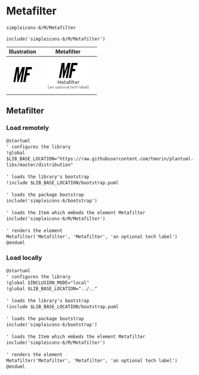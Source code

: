 # Metafilter


```text
simpleicons-6/M/Metafilter
```

```text
include('simpleicons-6/M/Metafilter')
```



| Illustration | Metafilter |
| :---: | :---: |
| ![illustration for Illustration](../../simpleicons-6/M/Metafilter.png) | ![illustration for Metafilter](../../simpleicons-6/M/Metafilter.Local.png) |




## Metafilter

### Load remotely
```plantuml
@startuml
' configures the library
!global $LIB_BASE_LOCATION="https://raw.githubusercontent.com/tmorin/plantuml-libs/master/distribution"

' loads the library's bootstrap
!include $LIB_BASE_LOCATION/bootstrap.puml

' loads the package bootstrap
include('simpleicons-6/bootstrap')

' loads the Item which embeds the element Metafilter
include('simpleicons-6/M/Metafilter')

' renders the element
Metafilter('Metafilter', 'Metafilter', 'an optional tech label')
@enduml
```

### Load locally
```plantuml
@startuml
' configures the library
!global $INCLUSION_MODE="local"
!global $LIB_BASE_LOCATION="../.."

' loads the library's bootstrap
!include $LIB_BASE_LOCATION/bootstrap.puml

' loads the package bootstrap
include('simpleicons-6/bootstrap')

' loads the Item which embeds the element Metafilter
include('simpleicons-6/M/Metafilter')

' renders the element
Metafilter('Metafilter', 'Metafilter', 'an optional tech label')
@enduml
```

